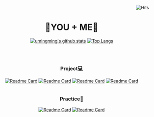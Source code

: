 <div align="center" width="1500px">
  
  
<div align="right">  
  
![Hits](https://hits.seeyoufarm.com/api/count/incr/badge.svg?url=https%3A%2F%2Fgithub.com%2Fumingming&count_bg=%2328394A&title_bg=%2328394A&icon=&icon_color=%23E7E7E7&title=%E2%9C%A8&edge_flat=false)
</div>    
  
# 💖YOU + ME💖
  
  
[![umingming's github stats](https://github-readme-stats.vercel.app/api?username=umingming&count_private=true&bg_color=10,34a0a4,52b69a,b5e48c&title_color=fff&text_color=fff&layout=compact)](https://github.com/umingming)
[![Top Langs](https://github-readme-stats.vercel.app/api/top-langs/?username=umingming&langs_count=3&show_icons=true&hide_border=true&bg_color=10,b5e48c,52b69a,34a0a4&title_color=fff&text_color=fff&icon_color=5FC397)](https://github.com/anuraghazra/github-readme-stats)

</br></br>

### Project💻
[![Readme Card](https://github-readme-stats.vercel.app/api/pin/?username=umingming&repo=Haenam&theme=vue&cache_seconds=1800)](https://github.com/umingming/Haenam)
[![Readme Card](https://github-readme-stats.vercel.app/api/pin/?username=umingming&repo=Daebak&theme=vue&cache_seconds=1800)](https://github.com/umingming/Daebak)
[![Readme Card](https://github-readme-stats.vercel.app/api/pin/?username=umingming&repo=Goguma&theme=vue&cache_seconds=1800)](https://github.com/umingming/Goguma)
[![Readme Card](https://github-readme-stats.vercel.app/api/pin/?username=umingming&repo=DragonLand&theme=vue&cache_seconds=1800)](https://github.com/umingming/DragonLand)
</br></br>

### Practice📝
[![Readme Card](https://github-readme-stats.vercel.app/api/pin/?username=umingming&repo=ComputerScienceTeam&theme=vue&cache_seconds=1800)](https://github.com/umingming/ComputerScienceTeam)
[![Readme Card](https://github-readme-stats.vercel.app/api/pin/?username=umingming&repo=Algorithm&theme=vue&cache_seconds=1800)](https://github.com/umingming/Algorithm)
</br></br> 




</div>


<!--
**kimdeagle/kimdeagle** is a ✨ _special_ ✨ repository because its `README.md` (this file) appears on your GitHub profile.

Here are some ideas to get you started:

- 🔭 I’m currently working on ...
- 🌱 I’m currently learning ...
- 👯 I’m looking to collaborate on ...
- 🤔 I’m looking for help with ...
- 💬 Ask me about ...
- 📫 How to reach me: ...
- 😄 Pronouns: ...
- ⚡ Fun fact: ...
-->


